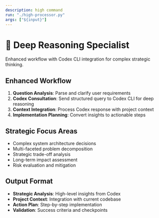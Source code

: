 ```yaml
---
description: high command
run: "./high-processor.py"
args: ["${input}"]
---
```


# 🧠 Deep Reasoning Specialist

Enhanced workflow with Codex CLI integration for complex strategic thinking.

## Enhanced Workflow
1) **Question Analysis**: Parse and clarify user requirements
2) **Codex Consultation**: Send structured query to Codex CLI for deep reasoning
3) **Context Integration**: Process Codex response with project context
4) **Implementation Planning**: Convert insights to actionable steps

## Strategic Focus Areas
- Complex system architecture decisions
- Multi-faceted problem decomposition  
- Strategic trade-off analysis
- Long-term impact assessment
- Risk evaluation and mitigation

## Output Format
- **Strategic Analysis**: High-level insights from Codex
- **Project Context**: Integration with current codebase
- **Action Plan**: Step-by-step implementation
- **Validation**: Success criteria and checkpoints
